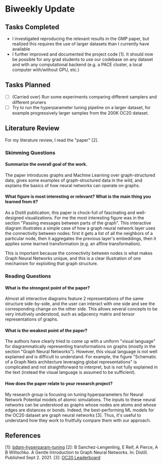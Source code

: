 # Biweekly Update

## Tasks Completed

- I investigated reproducing the relevant results in the GMP paper, but realized
  this requires the use of larger datasets than I currently have available
- I further improved and documented the project code \[1\]. It should now be possible
  for any grad students to use our codebase on any dataset and with any
  computational backend (e.g. a PACE cluster, a local computer with/without
  GPU, etc.)

## Tasks Planned

- [ ] (Carried over) Run some experiments comparing different samplers and different
  pruners
- [ ] Try to run the hyperparameter tuning pipeline on a larger dataset, for
  example progressively larger samples from the 200K OC20 dataset.

## Literature Review

For my literature review, I read the "paper" \[2\].

### Skimming Questions

#### Summarize the overall goal of the work.

The paper introduces graphs and Machine Learning over graph-structured data,
gives some examples of graph-structured data in the wild, and explains the
basics of how neural networks can operate on graphs.

#### What figure is most interesting or relevant? What is the main thing you learned from it?

As a Distill publication, this paper is chock-full of fascinating and
well-designed visualizations. For me the most interesting figure was in the
section "Passing messages between parts of the graph". This interactive
diagram illustrates a simple case of how a graph neural network layer uses the
connectivity between nodes: first it gets a list of all the neighbors of a
particular node, then it aggregates the previous layer's embeddings, then it
applies some learned transformation (e.g. an affine transformation).

This is important because the connectivity between nodes is what makes Graph
Neural Networks unique, and this is a clear illustration of one mechanism for
exploiting that graph structure.

### Reading Questions

#### What is the strongest point of the paper?

Almost all interactive diagrams feature 2 representations of the same
structure side-by-side, and the user can interact with one side and see the
corresponding change on the other side. This allows several concepts to be
very intuitively understood, such as adjacency matrix and tensor representations
of graphs.


#### What is the weakest point of the paper?

The authors have clearly tried to come up with a uniform "visual language" for
diagrammatically representing transformations on graphs (mostly in the section
"Graph Neural Networks"). However, this visual language is not well explained
and is difficult to understand. For example, the figure "Schematic of a Graph
Nets architecture leveraging global representations" is complicated and not
straightforward to interpret, but is not fully explained in the text (instead
the visual language is assumed to be sufficient).

#### How does the paper relate to your research project?

My research group is focusing on tuning hyperparameters for Neural Network
Potential models of atomic simulations. The inputs to these neural networks
can be understood as graphs whose nodes are atoms and whose edges are distances
or bonds. Indeed, the best-performing ML models for the OC20 dataset are
graph neural networks \[3\]. Thus, it's useful to understand how they work to
fruitfully compare them with our approach.

## References

\[1\]: [bdqm-hyperparam-tuning](https://github.com/Arrrlex/bdqm-hyperparam-tuning/tree/ed94ed8f6dd2aaa0eb9cbbf218af4c07a9e0941c)
\[2\]: B Sanchez-Lengenling, E Reif, A Pierce, A B Wiltschko. A Gentle Introduction to Graph Neural Networks. In: Distill. Published Sept 2. 2021.
\[3\]: [OC20 Leaderboard](https://opencatalystproject.org/leaderboard.html)